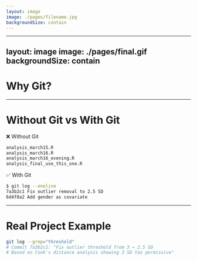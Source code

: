 ```yaml
---
layout: image
image: ./pages/filename.jpg
backgroundSize: contain
---
```


---
layout: image
image: ./pages/final.gif
backgroundSize: contain
---

# Why Git?

<!-- notes:
Pause for laughs.
Interactive Qs:
- Raise your hand if you have a folder like this.
- Keep it up if you’ve emailed yourself code at 2 AM.
- Keep it up if you’ve asked: which version had that graph?
Punchline: “This cartoon is from 2012. It’s 2025. We’re still doing this.”

https://www.instagram.com/p/Cz04wRdNP6_/
https://phdcomics.com/comics/archive.php?comicid=1531
-->

---

# Without Git vs With Git

❌ Without Git  

```txt
analysis_march15.R
analysis_march16.R
analysis_march16_evening.R
analysis_final_use_this_one.R
```

✅ With Git

```bash
$ git log --oneline
7a3b2c1 Fix outlier removal to 2.5 SD
6d4f8a2 Add gender as covariate
```

<!-- notes:
Emphasize: Git gives you the *story* of your project.
Not just backup: accountability, timeline, exact changes, reasons.
-->

---

# Real Project Example

```bash
git log --grep="threshold"
# Commit 7a3b2c1: "Fix outlier threshold from 3 → 2.5 SD
# Based on Cook's distance analysis showing 3 SD too permissive"
```

<!-- notes:
Set up scenario: 6 months later, reviewer #2 asks about your threshold.
Without Git: “I think it was because… let me check my notes…”
With Git: exact commit, exact reasoning.
Git protects your team's memory.
-->
